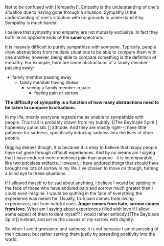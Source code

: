 Not to be confused with [[empathy]]. Empathy is the understanding of one's situation due to having gone through a situation. Sympathy is the understanding of one's situation with no grounds to understand it by. Sympathy is much harder.

I believe that sympathy and empathy are not mutually exclusive. In fact they both lie on opposite ends of the **same** spectrum.

It is insanely difficult to purely sympathize with someone. Typically, people draw abstractions from multiple situations to be able to compare them with one another, however, being able to compare something is the definition of empathy. For example, here are some abstractions of a family member passing away:

- family member passing away
	- family member having illness
		- seeing a family member in pain
			- feeling pain or sorrow

**The difficulty of sympathy is a function of how many abstractions need to be taken to compare to situations.**

In my life, mostly everyone regards me as unable to sympathize with people. This trait is probably drawn from my bubbly, [[The Beyblade Spirit | hopelessy optimistic ]] attitude. And they are mostly right--I have little patience for sadness, specifically inducing sadness into the lives of other people.

Digging deeper though, it is because it is easy to believe that happy people have not gone through difficult experiences. And by no means am I saying that I have endured more emotional pain than anyone--it is incomparable, like two priceless artifacts. However, I have endured things that should have brought me lots of sorrow in my life. I've chosen to move on though, turning a blind eye to these situations.

If I allowed myself to be sad about anything, I believe I would be spitting in the face of those who have endured pain and sorrow much greater than I could even imagine. I would be spitting  in the face of everything the experience was meant for. Usually, true pain comes from loving experiences, not from hateful ones. **Anger comes from hate, sorrow comes from love.** What am I saying about experiences filled with love if I allow some aspect of them to dent myself? I would rather embody [[The Beyblade Spirit]] instead, and serve the causes of my sorrow with dignity.

So when I avoid grievance and sadness, it is not because I am dismissing of their causes, but rather serving them justly by spreading positivity into the world.